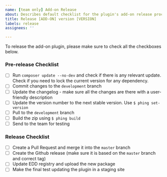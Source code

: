 ```yaml
---
name: [team only] Add-on Release
about: Describes default checklist for the plugin's add-on release process.
title: Release [ADD-ON] version [VERSION]
labels: release
assignees: ''

---
```


To release the add-on plugin, please make sure to check all the checkboxes below.

### Pre-release Checklist

- [ ] Run `composer update --no-dev` and check if there is any relevant update. Check if you need to lock the current version for any dependency.
- [ ] Commit changes to the `development` branch
- [ ] Update the changelog - make sure all the changes are there with a user-friendly description
- [ ] Update the version number to the next stable version. Use `$ phing set-version`
- [ ] Pull to the `development` branch
- [ ] Build the zip using `$ phing build`
- [ ] Send to the team for testing

### Release Checklist

- [ ] Create a Pull Request and merge it into the `master` branch
- [ ] Create the Github release (make sure it is based on the `master` branch and correct tag)
- [ ] Update EDD registry and upload the new package
- [ ] Make the final test updating the plugin in a staging site

